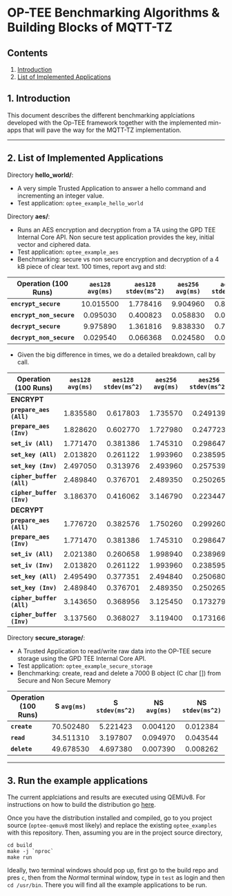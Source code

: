 # OP-TEE Benchmarking Algorithms & Building Blocks of MQTT-TZ
## Contents
1. [Introduction](#1-introduction)
2. [List of Implemented Applications](#2-list-of-implemented-applications)


## 1. Introduction
This document describes the different benchmarking applciations developed with the Op-TEE framework together with the implemented min-apps that will pave the way for the MQTT-TZ implementation.

---
## 2. List of Implemented Applications

Directory **hello_world/**:
* A very simple Trusted Application to answer a hello command and incrementing
an integer value.
* Test application: `optee_example_hello_world`

Directory **aes/**:
* Runs an AES encryption and decryption from a TA using the GPD TEE Internal
Core API. Non secure test application provides the key, initial vector and
ciphered data.
* Test application: `optee_example_aes`
* Benchmarking: secure vs non secure encryption and decryption of a 4 kB piece of clear text. 100 times, report avg and std:

**Operation (100 Runs)** | `aes128 avg(ms)` | `aes128 stdev(ms^2)` | `aes256 avg(ms)` | `aes256 stdev(ms^2)`
----- | :-----: | :-----: | :-----: | :-----:
**`encrypt_secure`** | 10.015500 | 1.778416 | 9.904960 | 0.864986
**`encrypt_non_secure`** | 0.095030 | 0.400823 | 0.058830 | 0.042737
**`decrypt_secure`** | 9.975890 | 1.361816 | 9.838330 | 0.726974
**`decrypt_non_secure`** | 0.029540 | 0.066368 | 0.024580 | 0.011792

* Given the big difference in times, we do a detailed breakdown, call by call.

**Operation (100 Runs)** | `aes128 avg(ms)` | `aes128 stdev(ms^2)` | `aes256 avg(ms)` | `aes256 stdev(ms^2)`
----- | :-----: | :-----: | :-----: | :-----:
**ENCRYPT** | | | |
**`prepare_aes (All)`** | 1.835580 | 0.617803 | 1.735570 | 0.249139
**`prepare_aes (Inv)`** | 1.828620 | 0.602770 | 1.727980 | 0.247723
**`set_iv (All)`** | 1.771470 | 0.381386 | 1.745310 | 0.298647
**`set_key (All)`** | 2.013820 | 0.261122 | 1.993960 | 0.238595
**`set_key (Inv)`** | 2.497050 | 0.313976 | 2.493960 | 0.257539
**`cipher_buffer (All)`** | 2.489840 | 0.376701 | 2.489350 | 0.250265
**`cipher_buffer (Inv)`** | 3.186370 | 0.416062 | 3.146790 | 0.223447
**DECRYPT** | | | |
**`prepare_aes (All)`** | 1.776720 | 0.382576 | 1.750260 | 0.299260
**`prepare_aes (Inv)`** | 1.771470 | 0.381386 | 1.745310 | 0.298647
**`set_iv (All)`**  | 2.021380 |0.260658 | 1.998940 | 0.238969
**`set_iv (Inv)`** | 2.013820 | 0.261122 | 1.993960 | 0.238595
**`set_key (All)`** | 2.495490 | 0.377351 | 2.494840 | 0.250680
**`set_key (Inv)`**  | 2.489840 | 0.376701 | 2.489350 | 0.250265
**`cipher_buffer (All)`** | 3.143650 | 0.368956 | 3.125450 | 0.173279
**`cipher_buffer (Inv)`** | 3.137560 | 0.368027  | 3.119400 | 0.173166


Directory **secure_storage/**:
* A Trusted Application to read/write raw data into the
OP-TEE secure storage using the GPD TEE Internal Core API.
* Test application: `optee_example_secure_storage`
* Benchmarking: create, read and delete a 7000 B object (C char []) from Secure and Non Secure Memory

**Operation (100 Runs)** | **S `avg(ms)`** | **S `stdev(ms^2)`** | **NS `avg(ms)`** | **NS `stdev(ms^2)`**
----- | :-----: | :-----: | :-----: | :-----:
**`create`** | 70.502480 | 5.221423 | 0.004120 | 0.012384
**`read`** | 34.511310 | 3.197807 | 0.094970 | 0.043544
**`delete`** | 49.678530 | 4.697380 | 0.007390 | 0.008262
---
## 3. Run the example applications
The current applciations and results are executed using QEMUv8. For instructions on how to build the distribution go [here](https://optee.readthedocs.io/building/devices/qemu.html#qemu-v8).

Once you have the distribution installed and compiled, go to you project source (`optee-qemuv8` most likely) and replace the existing `optee_examples` with this repository. Then, assuming you are in the project source directory,
```
cd build
make -j `nproc`
make run
```

Ideally, two terminal windows should pop up, first go to the build repo and pres `c`, then from the *Normal* terminal window, type in `test` as login and then `cd /usr/bin`. There you will find all the example applications to be run.
